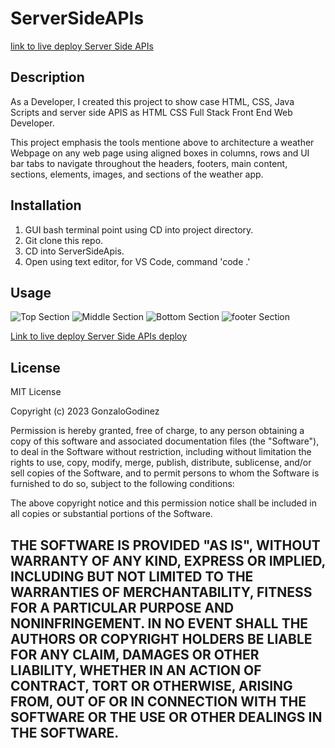 # ServerSideAPIs
[link to live deploy Server Side APIs](https://github.com/gonzalogodinez/serversideapis)

## Description
As a Developer, I created this project to show case HTML, CSS, Java Scripts and server side APIS as HTML CSS Full Stack Front End Web Developer.

This project emphasis the tools mentione above to architecture a weather Webpage on any web page using aligned boxes in columns, rows and UI bar tabs to navigate throughout the headers, footers, main content, sections, elements, images, and sections of the weather app. 


## Installation
1. GUI bash terminal point using CD into project directory.
2. Git clone this repo.
3. CD into ServerSideApis.
4. Open using text editor, for VS Code, command 'code .'

## Usage
![Top Section](./assets/images/.png)
![Middle Section](./assets/images/.png)
![Bottom Section](./assets/images/.png)
![footer Section](./assets/images/.png)

[Link to live deploy Server Side APIs deploy](https://gonzalogodinez.github.io/ServerSideApis/)

## License
MIT License

Copyright (c) 2023 GonzaloGodinez

Permission is hereby granted, free of charge, to any person obtaining a copy
of this software and associated documentation files (the "Software"), to deal
in the Software without restriction, including without limitation the rights
to use, copy, modify, merge, publish, distribute, sublicense, and/or sell
copies of the Software, and to permit persons to whom the Software is
furnished to do so, subject to the following conditions:

The above copyright notice and this permission notice shall be included in all
copies or substantial portions of the Software.

THE SOFTWARE IS PROVIDED "AS IS", WITHOUT WARRANTY OF ANY KIND, EXPRESS OR
IMPLIED, INCLUDING BUT NOT LIMITED TO THE WARRANTIES OF MERCHANTABILITY,
FITNESS FOR A PARTICULAR PURPOSE AND NONINFRINGEMENT. IN NO EVENT SHALL THE
AUTHORS OR COPYRIGHT HOLDERS BE LIABLE FOR ANY CLAIM, DAMAGES OR OTHER
LIABILITY, WHETHER IN AN ACTION OF CONTRACT, TORT OR OTHERWISE, ARISING FROM,
OUT OF OR IN CONNECTION WITH THE SOFTWARE OR THE USE OR OTHER DEALINGS IN THE
SOFTWARE.
---
